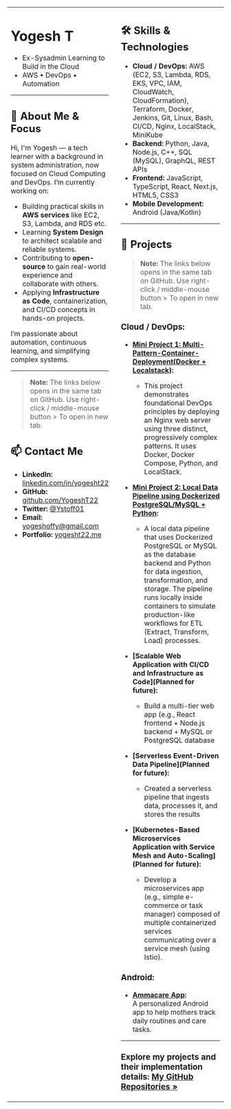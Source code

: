 <table width="100%">
<tr>
<td width="45%" valign="top">

<!-- LEFT COLUMN: ABOUT, INTRO, CONTACT -->

# Yogesh T
* Ex-Sysadmin Learning to Build in the Cloud  
* AWS • DevOps • Automation 

---

## 👋 About Me & Focus

Hi, I'm Yogesh — a tech learner with a background in system administration, now focused on Cloud Computing and DevOps. I’m currently working on:

* Building practical skills in **AWS services** like EC2, S3, Lambda, and RDS etc.  
* Learning **System Design** to architect scalable and reliable systems.  
* Contributing to **open-source** to gain real-world experience and collaborate with others.  
* Applying **Infrastructure as Code**, containerization, and CI/CD concepts in hands-on projects.

I’m passionate about automation, continuous learning, and simplifying complex systems.

---

> **Note:** The links below opens in the same tab on GitHub. Use right-click / middle-mouse button > To open in new tab.

## 📫 Contact Me

* **LinkedIn:** [linkedin.com/in/yogesht22](https://linkedin.com/in/yogesht22)  
* **GitHub:** [github.com/YogeshT22](https://github.com/YogeshT22)  
* **Twitter:** [@Ystoff01](https://twitter.com/Ystoff01)  
* **Email:** [yogeshoffy@gmail.com](mailto:yogeshoffy@gmail.com)  
* **Portfolio:** [yogesht22.me](https://yogesht22.me)

</td>
<td width="55%" valign="top" style="padding-left: 20px;">

<!-- RIGHT COLUMN: SKILLS, PROJECTS -->

## 🛠️ Skills & Technologies

*   **Cloud / DevOps:**
    AWS (EC2, S3, Lambda, RDS, EKS, VPC, IAM, CloudWatch, CloudFormation), Terraform, Docker, Jenkins, Git, Linux, Bash, CI/CD, Nginx, LocalStack, MiniKube
*   **Backend:**
    Python, Java, Node.js, C++, SQL (MySQL), GraphQL, REST APIs
*   **Frontend:**
    JavaScript, TypeScript, React, Next.js, HTML5, CSS3
*   **Mobile Development:**
    Android (Java/Kotlin)

---

## 🚀 Projects

> **Note:** The links below opens in the same tab on GitHub. Use right-click / middle-mouse button > To open in new tab.

### Cloud / DevOps:

* **[Mini Project 1: Multi-Pattern-Container-Deployment(Docker + Localstack)](https://github.com/YogeshT22/Multi-Pattern-Container-Deployment):**
    * This project demonstrates foundational DevOps principles by deploying an Nginx web server using three distinct, progressively complex patterns. It uses Docker, Docker Compose, Python, and LocalStack.
 
* **[Mini Project 2: Local Data Pipeline using Dockerized PostgreSQL/MySQL + Python]():**
    * A local data pipeline that uses Dockerized PostgreSQL or MySQL as the database backend and Python for data ingestion, transformation, and storage. The pipeline runs locally inside containers to simulate production-like workflows for ETL (Extract, Transform, Load) processes.

* **[Scalable Web Application with CI/CD and Infrastructure as Code](Planned for future):**  
    * Build a multi-tier web app (e.g., React frontend + Node.js backend + MySQL or PostgreSQL database 

* **[Serverless Event-Driven Data Pipeline](Planned for future):**  
    * Created a serverless pipeline that ingests data, processes it, and stores the results

* **[Kubernetes-Based Microservices Application with Service Mesh and Auto-Scaling](Planned for future):**  
    * Develop a microservices app (e.g., simple e-commerce or task manager) composed of multiple containerized services communicating over a service mesh (using Istio).

### Android:

* **[Ammacare App](https://github.com/YogeshT22/Ammacare-Android-App.git):**  
  A personalized Android app to help mothers track daily routines and care tasks.
---
### **Explore my projects and their implementation details:** [My GitHub Repositories »](https://github.com/YogeshT22?tab=repositories)

</td>
</tr>
</table>
